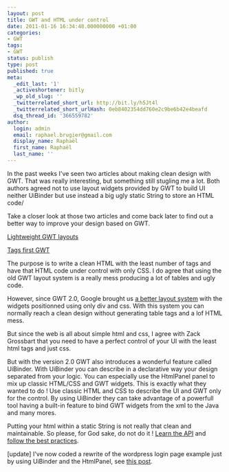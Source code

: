 ```yaml
---
layout: post
title: GWT and HTML under control
date: 2011-01-16 16:34:48.000000000 +01:00
categories:
- GWT
tags:
- GWT
status: publish
type: post
published: true
meta:
  _edit_last: '1'
  _activeshortener: bitly
  _wp_old_slug: ''
  _twitterrelated_short_url: http://bit.ly/h5Jt4l
  _twitterrelated_short_urlHash: 0eb8402354dd760e2c9be6b42e4beafd
  dsq_thread_id: '366559782'
author:
  login: admin
  email: raphael.brugier@gmail.com
  display_name: Raphaël
  first_name: Raphaël
  last_name: ''
---
```

In the past weeks I've seen two articles about making clean design with GWT. That was really interesting, but something still stugling me a lot. Both authors agreed not to use  layout widgets provided by GWT to build UI neither UiBinder but use instead a big ugly static String to store an HTML code/

Take a closer look at those two articles and come back later to find out a better way to improve your design based on GWT.

[Lightweight GWT layouts](http://i-proving.ca/space/Technologies/GWT/Lightweight+GWT+layouts)

[Tags first GWT](http://www.zackgrossbart.com/hackito/tags-first-gwt/)

The purpose is to write a clean HTML with the least number of tags and have that HTML code under control with only CSS. I do agree that using the old GWT layout system is a really mess producing a lot of tables and ugly code.

However, since GWT 2.0, Google brought us [a better layout system](http://www.google.com/events/io/2010/sessions/gwt-ui-overhaul.html) with the widgets positionned using only div and css. With this system you can normally reach a clean design without generating table tags and a lof HTML mess.

But since the web is all about simple html and css, I agree with Zack Grossbart that you need to have a perfect control of your UI with the least html tags and just css.

But with the version 2.0 GWT also introduces a wonderful feature called UiBinder. With UiBinder you can describe in a declarative way your design separated from your logic. You can especially use the HtmlPanel panel to mix up classic HTML/CSS and GWT widgets. This is exactly what they wanted to do ! Use classic HTML and CSS to describe the UI and GWT only for the control. By using UiBinder they can take advantage of a powerfull tool having a built-in feature to bind GWT widgets from the xml to the Java and many mores.

Putting your html within a static String is not really that clean and maintainable. So please, for God sake, do not do it ! [Learn the API](http://code.google.com/intl/fr/webtoolkit/doc/latest/DevGuideUiBinder.html) and [follow the best practices](http://www.google.com/events/io/2010/sessions.html#GWT).

[update] I've now coded a rewrite of the wordpress login page example just by using UiBinder and the HtmlPanel, see [this post](./wordpress-login-form-with-gwt-and-uibinder/).